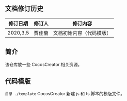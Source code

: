 ## 文档修订历史

| 修订日期 | 修订人  | 修订内容 |
| ------ | ------ | ------ |
| 2020,3,5| 贾佳菊 | 文档初始内容（代码模版） |

## 简介
该仓库放一些 CocosCreator 相关资源。

## 代码模版

```目录 ./template```
CocosCreator 新建 js 和 ts 脚本的模版文件。






